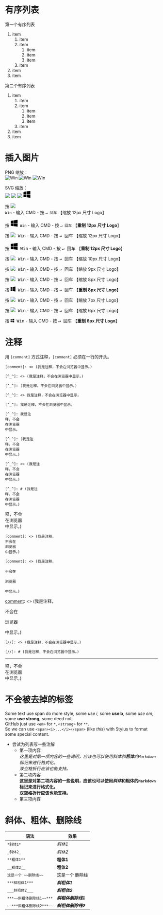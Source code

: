 # 有序列表

第一个有序列表

1. item
    1. item
    2. item
        1. item
        2. item
        3. item
    3. item
2. item
3. item

第二个有序列表

1. item
    1. item
    2. item
        1. item
        2. item
        3. item
    3. item
2. item
3. item

# 插入图片

<!--
![Windows_Logo_SVG](https://upload.wikimedia.org/wikipedia/commons/2/2b/Windows_logo_2012-Black.svg?sanitize=true)
-->
PNG 缩放：  
![Win][Windows_Logo_20px_png] ![Win][Windows_Logo_16px_png] ![Win][Windows_Logo_12px_png]

SVG 缩放：  
<img src="https://upload.wikimedia.org/wikipedia/commons/2/2b/Windows_logo_2012-Black.svg?sanitize=true" width="20px" /> 
<img src="https://upload.wikimedia.org/wikipedia/commons/2/2b/Windows_logo_2012-Black.svg?sanitize=true" width="16px" /> 
<img src="https://upload.wikimedia.org/wikipedia/commons/2/2b/Windows_logo_2012-Black.svg?sanitize=true" width="12px" /> 
<img src="https://raw.githubusercontent.com/shen-huang/img/master/Logo/Windows_logo_2012-Black_12px.svg?sanitize=true" />

[Windows_Logo_20px_png]: https://upload.wikimedia.org/wikipedia/commons/thumb/2/2b/Windows_logo_2012-Black.svg/20px-Windows_logo_2012-Black.svg.png
[Windows_Logo_16px_png]: https://upload.wikimedia.org/wikipedia/commons/thumb/2/2b/Windows_logo_2012-Black.svg/16px-Windows_logo_2012-Black.svg.png
[Windows_Logo_12px_png]: https://upload.wikimedia.org/wikipedia/commons/thumb/2/2b/Windows_logo_2012-Black.svg/12px-Windows_logo_2012-Black.svg.png

[Windows_Logo_12px]: https://raw.githubusercontent.com/shen-huang/img/master/Logo/Windows_logo_2012-Black_12px.svg?sanitize=true
[Windows_Logo_8px]: https://raw.githubusercontent.com/shen-huang/img/master/Logo/Windows_logo_2012-Black_8px.svg?sanitize=true
[Windows_Logo_6px]: https://raw.githubusercontent.com/shen-huang/img/master/Logo/Windows_logo_2012-Black_6px.svg?sanitize=true

按 <code><img src="https://upload.wikimedia.org/wikipedia/commons/2/2b/Windows_logo_2012-Black.svg?sanitize=true" width="12px" /> Win</code> - 输入 CMD - 按 `↵ 回车` 【缩放 12px 尺寸 Logo】

按 <code>![Win][Windows_Logo_12px] Win</code> - 输入 CMD - 按 `↵ 回车` 【<span><b>重制 12px 尺寸 Logo</b></span>】

按 <kbd><img src="https://upload.wikimedia.org/wikipedia/commons/2/2b/Windows_logo_2012-Black.svg?sanitize=true" width="12px" /> Win</kbd> - 输入 CMD - 按 <kbd>↵ 回车</kbd> 【缩放 12px 尺寸 Logo】

按 <kbd>![Win][Windows_Logo_12px] Win</kbd> - 输入 CMD - 按 <kbd>↵ 回车</kbd> 【<span><b>重制 12px 尺寸 Logo</b></span>】

按 <kbd><img src="https://upload.wikimedia.org/wikipedia/commons/2/2b/Windows_logo_2012-Black.svg?sanitize=true" width="10px" /> Win</kbd> - 输入 CMD - 按 <kbd>↵ 回车</kbd> 【缩放 10px 尺寸 Logo】

按 <kbd><img src="https://upload.wikimedia.org/wikipedia/commons/2/2b/Windows_logo_2012-Black.svg?sanitize=true" width="9px" /> Win</kbd> - 输入 CMD - 按 <kbd>↵ 回车</kbd> 【缩放 9px 尺寸 Logo】

按 <kbd><img src="https://upload.wikimedia.org/wikipedia/commons/2/2b/Windows_logo_2012-Black.svg?sanitize=true" width="8px" /> Win</kbd> - 输入 CMD - 按 <kbd>↵ 回车</kbd> 【缩放 8px 尺寸 Logo】

按 <kbd>![Win][Windows_Logo_8px] Win</kbd> - 输入 CMD - 按 <kbd>↵ 回车</kbd> 【<span><b>重制 8px 尺寸 Logo</b></span>】

按 <kbd><img src="https://upload.wikimedia.org/wikipedia/commons/2/2b/Windows_logo_2012-Black.svg?sanitize=true" width="7px" /> Win</kbd> - 输入 CMD - 按 <kbd>↵ 回车</kbd> 【缩放 7px 尺寸 Logo】

按 <kbd><img src="https://upload.wikimedia.org/wikipedia/commons/2/2b/Windows_logo_2012-Black.svg?sanitize=true" width="6px" /> Win</kbd> - 输入 CMD - 按 <kbd>↵ 回车</kbd> 【缩放 6px 尺寸 Logo】

按 <kbd>![Win][Windows_Logo_6px] Win</kbd> - 输入 CMD - 按 <kbd>↵ 回车</kbd> 【<span><b>重制 6px 尺寸 Logo</b></span>】

# 注释

用 `[comment]` 方式注释，`[comment]` 必须在一行的开头。

```
[comment]: <> (我是注释，不会在浏览器中显示。)
```

[comment]: <> (我是注释，不会在浏览器中显示。)

```
[^_^]: <> (我是注释，不会在浏览器中显示。)
```

[^_^]: <> (我是注释，不会在浏览器中显示。)

```
[^_^]: (我是注释，不会在浏览器中显示。)
```

[^_^]: (我是注释，不会在浏览器中显示。)

```
[^_^]: <> 我是注释，不会在浏览器中显示。  
```

[^_^]: <> 我是注释，不会在浏览器中显示。  

```
[^_^]: 我是注释，不会在浏览器中显示。  
```

[^_^]: 我是注释，不会在浏览器中显示。  

```
[^_^]: 我是注  
释，不会  
在浏览器  
中显示。  
```

[^_^]: 我是注  
释，不会  
在浏览器  
中显示。  

```
[^_^]: (我是注  
释，不会  
在浏览器  
中显示。)  
```

[^_^]: (我是注  
释，不会  
在浏览器  
中显示。)  

```
[^_^]: <> (我是注  
释，不会  
在浏览器  
中显示。)  
```

[^_^]: <> (我是注  
释，不会  
在浏览器  
中显示。)  

```
[^_^]: # (我是注  
释，不会  
在浏览器  
中显示。)  
```

[^_^]: # (我是注  
释，不会  
在浏览器  
中显示。)  

```
[comment]: <> (我是注释，  
不会在  
浏览器  
中显示。)
```

[comment]: <> (我是注释，  
不会在  
浏览器  
中显示。)

```
[comment]: <> (我是注释，  

不会在  

浏览器  

中显示。)
```

[comment]: <> (我是注释，  

不会在  

浏览器  

中显示。)

```
[//]: <> (我是注释，不会在浏览器中显示。)
```

[//]: <> (我是注释，不会在浏览器中显示。)

```
[//]: # (我是注释，不会在浏览器中显示。)
```

[//]: # (我是注释，不会在浏览器中显示。)

---

[comment]: <> (我是注释，不会在浏览器中显示。)
[^_^]: <> (我是注释，不会在浏览器中显示。)

[^_^]: (我是注释，不会在浏览器中显示。)

[^_^]: <> 我是注释，不会在浏览器中显示。  

[^_^]: 我是注释，不会在浏览器中显示。  

[^_^]: 我是注  
释，不会  
在浏览器  
中显示。  

[^_^]: (我是注  
释，不会  
在浏览器  
中显示。)  

[^_^]: <> (我是注  
释，不会  
在浏览器  
中显示。)  

[^_^]: # (我是注  
释，不会  
在浏览器  
中显示。)  

[comment]: <> (我是注释，  
不会在  
浏览器  
中显示。)
[//]: <> (我是注释，不会在浏览器中显示。)
[//]: # (我是注释，不会在浏览器中显示。)

# 不会被去掉的标签

Some text <span class="remark">use span do more style</span>, some <i>use i</i>, some <b>use b</b>, some <em>use em</em>, some <strong>use strong</strong>, some deed not.  
GitHub just use `<em>` for `*`, `<strong>` for `**`.  
So we can use `<span><i>...</i></span>` (like <span><i>this</i></span>) with Stylus to format some special content.
- 尝试为列表写一些注解
    - 第一项内容  
      <span><i>这里是对第一项内容的一些说明，应该也可以使用*斜体*和**粗体**的`Markdown`标记来进行格式化。  
      双空格折行应该也能支持。
      </i></span>
    - 第二项内容  
      <span><b>这里是对第二项内容的一些说明，应该也可以使用*斜体*和**粗体**的`Markdown`标记来进行格式化。  
      双空格折行应该也能支持。
      </b></span>
    - 第三项内容  

# 斜体、粗体、删除线

|语法|效果|
|----|-----|
|`*斜体1*`|*斜体1*|
|`_斜体2_`| _斜体2_|
|`**粗体1**`|**粗体1**|
|`__粗体2__`|__粗体2__|
|`这是一个 ~~删除线~~`|这是一个 ~~删除线~~|
|`***斜粗体1***`|***斜粗体1***|
|`___斜粗体2___`|___斜粗体2___|
|`***~~斜粗体删除线1~~***`|***~~斜粗体删除线1~~***|
|`~~***斜粗体删除线2***~~`|~~***斜粗体删除线2***~~|
